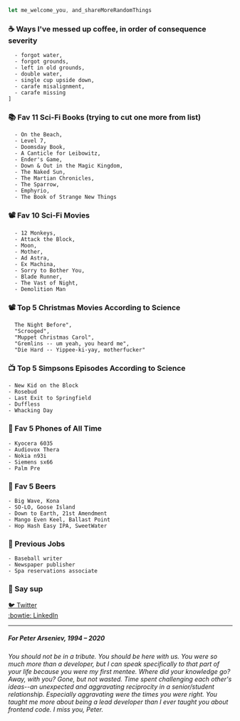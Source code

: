 ```javascript
let me_welcome_you, and_shareMoreRandomThings
```

### ☕ Ways I've messed up coffee, in order of consequence severity
```
  - forgot water,
  - forgot grounds,
  - left in old grounds,
  - double water,
  - single cup upside down,
  - carafe misalignment,
  - carafe missing
]
```

### 📚 Fav 11 Sci-Fi Books (trying to cut one more from list)
```
  - On the Beach,
  - Level 7,
  - Doomsday Book,
  - A Canticle for Leibowitz,
  - Ender's Game,
  - Down & Out in the Magic Kingdom,
  - The Naked Sun,
  - The Martian Chronicles,
  - The Sparrow,
  - Emphyrio,
  - The Book of Strange New Things
```

### 📽️ Fav 10 Sci-Fi Movies
```
  - 12 Monkeys,
  - Attack the Block,
  - Moon,
  - Mother,
  - Ad Astra,
  - Ex Machina,
  - Sorry to Bother You,
  - Blade Runner,
  - The Vast of Night,
  - Demolition Man
```


### 📽️ Top 5 Christmas Movies According to Science
```
  The Night Before",
  "Scrooged",
  "Muppet Christmas Carol",
  "Gremlins -- um yeah, you heard me",
  "Die Hard -- Yippee-ki-yay, motherfucker"
```

### 📺 Top 5 Simpsons Episodes According to Science
```
- New Kid on the Block
- Rosebud
- Last Exit to Springfield
- Duffless
- Whacking Day
```

### 📱 Fav 5 Phones of All Time
```
- Kyocera 6035
- Audiovox Thera
- Nokia n93i
- Siemens sx66
- Palm Pre
```

### 🍺 Fav 5 Beers
```
- Big Wave, Kona
- SO-LO, Goose Island
- Down to Earth, 21st Amendment
- Mango Even Keel, Ballast Point
- Hop Hash Easy IPA, SweetWater
```

### 💼 Previous Jobs
```
- Baseball writer
- Newspaper publisher
- Spa reservations associate
```

### 👋 Say sup
<a href="https://twitter.com/neanderthalian" target="_blank">🐦 Twitter</a>
<br/>
<a href="https://www.linkedin.com/in/jeremybatesdc/" target="_blank">:bowtie: LinkedIn</a>

---

##### For Peter Arseniev, 1994 – 2020
###### You should not be in a tribute. You should be here with us. You were so much more than a developer, but I can speak specifically to that part of your life because you were my first mentee. Where did your knowledge go? Away, with you? Gone, but not wasted. Time spent challenging each other's ideas--an unexpected and aggravating reciprocity in a senior/student relationship. Especially aggravating were the times you were right. You taught me more about being a lead developer than I ever taught you about frontend code. I miss you, Peter.
